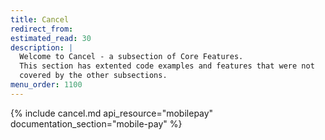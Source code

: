 ```yaml
---
title: Cancel
redirect_from:
estimated_read: 30
description: |
  Welcome to Cancel - a subsection of Core Features.
  This section has extented code examples and features that were not
  covered by the other subsections.
menu_order: 1100
---
```


{% include cancel.md api_resource="mobilepay" documentation_section="mobile-pay" %}

